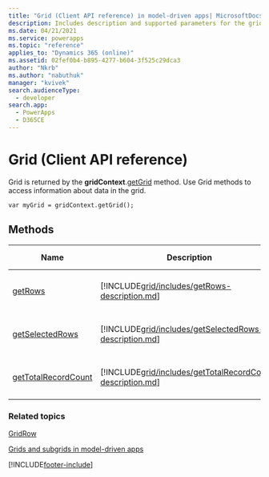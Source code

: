 ```yaml
---
title: "Grid (Client API reference) in model-driven apps| MicrosoftDocs"
description: Includes description and supported parameters for the grid method.
ms.date: 04/21/2021
ms.service: powerapps
ms.topic: "reference"
applies_to: "Dynamics 365 (online)"
ms.assetid: 02fef0b4-b895-4277-b604-3f525c29dca3
author: "Nkrb"
ms.author: "nabuthuk"
manager: "kvivek"
search.audienceType: 
  - developer
search.app: 
  - PowerApps
  - D365CE
---
```

# Grid (Client API reference)



Grid is returned by the **gridContext**.[getGrid](gridcontrol/getGrid.md) method. Use Grid methods to access information about data in the grid.

`var myGrid = gridContext.getGrid();`

## Methods

|Name|Description|Available for|
|--|--|--|
|[getRows](grid/getRows.md)|[!INCLUDE[grid/includes/getRows-description.md](grid/includes/getRows-description.md)]|Read-only and editable grids|
|[getSelectedRows](grid/getSelectedRows.md)|[!INCLUDE[grid/includes/getSelectedRows-description.md](grid/includes/getSelectedRows-description.md)]|Read-only and editable grids|
|[getTotalRecordCount](grid/getTotalRecordCount.md)|[!INCLUDE[grid/includes/getTotalRecordCount-description.md](grid/includes/getTotalRecordCount-description.md)]|Read-only and editable grids|

### Related topics

[GridRow](gridrow.md)

[Grids and subgrids in model-driven apps](../grids.md)


[!INCLUDE[footer-include](../../../../../includes/footer-banner.md)]